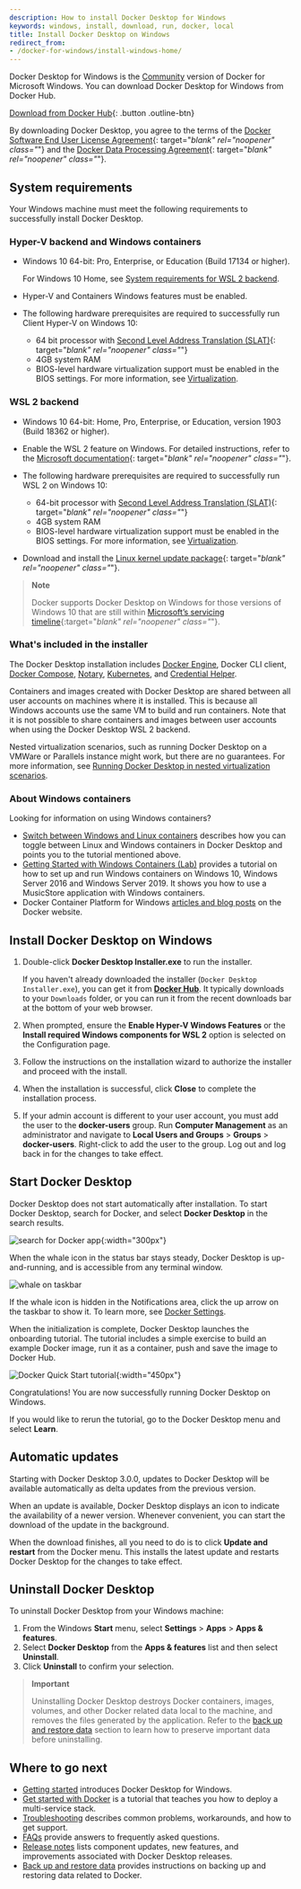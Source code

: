 ```yaml
---
description: How to install Docker Desktop for Windows
keywords: windows, install, download, run, docker, local
title: Install Docker Desktop on Windows
redirect_from:
- /docker-for-windows/install-windows-home/
---
```


Docker Desktop for Windows is the [Community](https://www.docker.com/community-edition) version of Docker for Microsoft Windows.
You can download Docker Desktop for Windows from Docker Hub.

[Download from Docker
Hub](https://hub.docker.com/editions/community/docker-ce-desktop-windows/){:
.button .outline-btn}

By downloading Docker Desktop, you agree to the terms of the [Docker Software End User License Agreement](https://www.docker.com/legal/docker-software-end-user-license-agreement){: target="_blank" rel="noopener" class="_"} and the [Docker Data Processing Agreement](https://www.docker.com/legal/data-processing-agreement){: target="_blank" rel="noopener" class="_"}.

## System requirements

Your Windows machine must meet the following requirements to successfully install Docker Desktop.

### Hyper-V backend and Windows containers

- Windows 10 64-bit: Pro, Enterprise, or Education (Build 17134 or higher).

  For Windows 10 Home, see [System requirements for WSL 2 backend](#system-requirements-for-wsl-2-backend).
- Hyper-V and Containers Windows features must be enabled.
- The following hardware prerequisites are required to successfully run Client
Hyper-V on Windows 10:

  - 64 bit processor with [Second Level Address Translation (SLAT)](https://en.wikipedia.org/wiki/Second_Level_Address_Translation){: target="_blank" rel="noopener" class="_"}
  - 4GB system RAM
  - BIOS-level hardware virtualization support must be enabled in the
    BIOS settings.  For more information, see
    [Virtualization](troubleshoot.md#virtualization-must-be-enabled).

### WSL 2 backend

- Windows 10 64-bit: Home, Pro, Enterprise, or Education, version 1903 (Build 18362 or higher).
- Enable the WSL 2 feature on Windows. For detailed instructions, refer to the
    [Microsoft documentation](https://docs.microsoft.com/en-us/windows/wsl/install-win10){: target="_blank" rel="noopener" class="_"}.
- The following hardware prerequisites are required to successfully run
WSL 2 on Windows 10:

  - 64-bit processor with [Second Level Address Translation (SLAT)](https://en.wikipedia.org/wiki/Second_Level_Address_Translation){: target="_blank" rel="noopener" class="_"}
  - 4GB system RAM
  - BIOS-level hardware virtualization support must be enabled in the
    BIOS settings.  For more information, see
    [Virtualization](troubleshoot.md#virtualization-must-be-enabled).
- Download and install the [Linux kernel update package](https://docs.microsoft.com/windows/wsl/wsl2-kernel){: target="_blank" rel="noopener" class="_"}.

> **Note**
>
> Docker supports Docker Desktop on Windows for those versions of Windows 10 that are still within [Microsoft’s servicing timeline](https://support.microsoft.com/en-us/help/13853/windows-lifecycle-fact-sheet){:target="_blank" rel="noopener" class="_"}.

### What's included in the installer

The Docker Desktop installation includes [Docker Engine](../engine/index.md),
Docker CLI client, [Docker Compose](../compose/index.md),
[Notary](../notary/getting_started.md),
[Kubernetes](https://github.com/kubernetes/kubernetes/),
and [Credential Helper](https://github.com/docker/docker-credential-helpers/).

Containers and images created with Docker Desktop are shared between all
user accounts on machines where it is installed. This is because all Windows
accounts use the same VM to build and run containers. Note that it is not possible to share containers and images between user accounts when using the Docker Desktop WSL 2 backend.

Nested virtualization scenarios, such as running Docker Desktop on a
VMWare or Parallels instance might work, but there are no guarantees. For
more information, see [Running Docker Desktop in nested virtualization scenarios](troubleshoot.md#running-docker-desktop-for-windows-in-nested-virtualization-scenarios).

### About Windows containers

Looking for information on using Windows containers?

* [Switch between Windows and Linux containers](index.md#switch-between-windows-and-linux-containers)
  describes how you can toggle between Linux and Windows containers in Docker Desktop and points you to the tutorial mentioned above.
* [Getting Started with Windows Containers (Lab)](https://github.com/docker/labs/blob/master/windows/windows-containers/README.md)
  provides a tutorial on how to set up and run Windows containers on Windows 10, Windows Server 2016 and Windows Server 2019. It shows you how to use a MusicStore application
  with Windows containers.
* Docker Container Platform for Windows [articles and blog
  posts](https://www.docker.com/microsoft/) on the Docker website.

## Install Docker Desktop on Windows

1. Double-click **Docker Desktop Installer.exe** to run the installer.

    If you haven't already downloaded the installer (`Docker Desktop Installer.exe`), you can get it from
    [**Docker Hub**](https://hub.docker.com/editions/community/docker-ce-desktop-windows/).
    It typically downloads to your `Downloads` folder, or you can run it from
    the recent downloads bar at the bottom of your web browser.

2. When prompted, ensure the **Enable Hyper-V Windows Features** or the **Install required Windows components for WSL 2** option is selected on the Configuration page.

3. Follow the instructions on the installation wizard to authorize the installer and proceed with the install.

4. When the installation is successful, click **Close** to complete the installation process.

5. If your admin account is different to your user account, you must add the user to the **docker-users** group. Run **Computer Management** as an administrator and navigate to **Local Users and Groups** > **Groups** > **docker-users**. Right-click to add the user to the group.
Log out and log back in for the changes to take effect.

## Start Docker Desktop

Docker Desktop does not start automatically after installation. To start Docker Desktop, search for Docker, and select **Docker Desktop** in the search results.

![search for Docker app](images/docker-app-search.png){:width="300px"}

When the whale icon in the status bar stays steady, Docker Desktop is up-and-running, and is accessible from any terminal window.

![whale on taskbar](images/whale-icon-systray.png)

If the whale icon is hidden in the Notifications area, click the up arrow on the
taskbar to show it. To learn more, see [Docker Settings](index.md#docker-settings-dialog).

When the initialization is complete, Docker Desktop launches the onboarding tutorial. The tutorial includes a simple exercise to build an example Docker image, run it as a container, push and save the image to Docker Hub.

![Docker Quick Start tutorial](images/docker-tutorial-win.png){:width="450px"}

Congratulations! You are now successfully running Docker Desktop on Windows.

If you would like to rerun the tutorial, go to the Docker Desktop menu and select **Learn**.

## Automatic updates

Starting with Docker Desktop 3.0.0, updates to Docker Desktop will be available automatically as delta updates from the previous version.

When an update is available, Docker Desktop displays an icon to indicate the availability of a newer version. Whenever convenient, you can start the download of the update in the background.

When the download finishes, all you need to do is to click **Update and restart** from the Docker menu. This installs the latest update and restarts Docker Desktop for the changes to take effect.

## Uninstall Docker Desktop

To uninstall Docker Desktop from your Windows machine:

1. From the Windows **Start** menu, select **Settings** > **Apps** > **Apps & features**.
2. Select **Docker Desktop** from the **Apps & features** list and then select **Uninstall**.
3. Click **Uninstall** to confirm your selection.

> **Important**
>
> Uninstalling Docker Desktop destroys Docker containers, images, volumes, and
> other Docker related data local to the machine, and removes the files generated
> by the application. Refer to the [back up and restore data](../desktop/backup-and-restore.md)
> section to learn how to preserve important data before uninstalling.

## Where to go next

* [Getting started](index.md) introduces Docker Desktop for Windows.
* [Get started with Docker](/get-started/) is a tutorial that teaches you how to
  deploy a multi-service stack.
* [Troubleshooting](troubleshoot.md) describes common problems, workarounds, and
  how to get support.
* [FAQs](../desktop/faqs.md) provide answers to frequently asked questions.
* [Release notes](release-notes.md) lists component updates, new features, and improvements associated with Docker Desktop releases.
* [Back up and restore data](../desktop/backup-and-restore.md) provides instructions on backing up and restoring data related to Docker.
